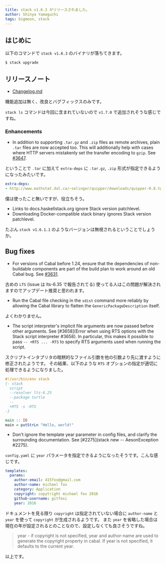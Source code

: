 ```yaml
---
title: stack v1.6.3 がリリースされました。
author: Shinya Yamaguchi
tags: bigmoon, stack
---
```


## はじめに

以下のコマンドで `stack v1.6.3` のバイナリが落ちてきます。

```shell
$ stack upgrade
```


## リリースノート
- [Changelog.md](https://github.com/commercialhaskell/stack/blob/master/ChangeLog.md#v163)

機能追加は無く、改良とバグフィックスのみです。

`stack ls` コマンドは今回に含まれていないので `v1.7.0` で追加されそうな感じですね。

<!--more-->

### Enhancements

- In addition to supporting `.tar.gz` and `.zip` files as remote archives, plain `.tar` files are now accepted too. This will additionally help with cases where HTTP servers mistakenly set the transfer encoding to `gzip`. See [#3647](https://github.com/commercialhaskell/stack/issues/3647).

ということで `.tar` に加えて `extra-deps` に `.tar.gz`, `.zip` 形式が指定できるようになったみたいです。


```yaml
extra-deps:
- http://www.mathstat.dal.ca/~selinger/quipper/downloads/quipper-0.8.tgz
```

僕は使ったこと無いですが、役立ちそう。

- Links to docs.haskellstack.org ignore Stack version patchlevel.
- Downloading Docker-compatible stack binary ignores Stack version patchlevel.

たぶん `stack v1.6.1.1` のようなバージョンは無視されるということでしょうか。

## Bug fixes

- For versions of Cabal before 1.24, ensure that the dependencies of non-buildable components are part of the build plan to work around an old Cabal bug. See [#3631](https://github.com/commercialhaskell/stack/issues/3631).

古めの `LTS` (issue は lts-6.35 で報告されてる) 使ってる人はこの問題が解決されますのでアップデート推奨と思われます。

- Run the Cabal file checking in the `sdist` command more reliably by allowing the Cabal library to flatten the `GenericPackageDescription` itself.

よくわかりません。

- The script interpreter's implicit file arguments are now passed before other arguments. See [#3658](Error when using RTS options with the Stack script interpreter #3658). In particular, this makes it possible to pass `-- +RTS ... -RTS` to specify RTS arguments used when running the script.

スクリプトインタプリタの暗黙的なファイル引数を他の引数より先に渡すように修正されたようです。
その結果、以下のような `RTS` オプションの指定が適切に処理できるようになりました。

```haskell
#!/usr/bin/env stack
{- stack
  script
  --resolver lts-6.25
  --package turtle
  --
  +RTS -s -RTS
-}

main :: IO
main = putStrLn "Hello, world!"
```

- Don't ignore the template year parameter in config files, and clarify the surrounding documentation. See [#2275](stack new -- AesonException #2275).

`config.yaml` に `year` パラメータを指定できるようになったそうです。こんな感じです。

```yaml
templates:
  params:
    author-email: 415fox@gmail.com
    author-name: michael fox
    category: Application
    copyright: copytright michael fox 2016
    github-username: gitfoxi
    year: 2016
```

ドキュメントを見る限り `copyright` は指定されていない場合に `author-name` と `year` を使って `copyright` が生成されるようです。
また `year` を省略した場合は現在の年が設定されるとのことなので、設定しなくても良さそうですね。

> year - if copyright is not specified, year and author-name are used to generate the copyright property in cabal. If year is not specified, it defaults to the current year.

以上です。